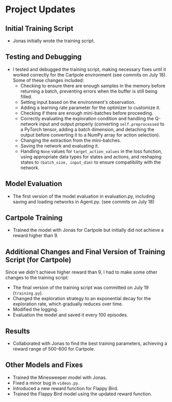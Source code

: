 # Project Updates

## Initial Training Script

- Jonas initially wrote the training script.

## Testing and Debugging

- I tested and debugged the training script, making necessary fixes until it worked correctly for the Cartpole environment (see commits on July 18). Some of these changes included:
  - Checking to ensure there are enough samples in the memory before returning a batch, preventing errors when the buffer is still being filled.
  - Setting input based on the environment's observation.
  - Adding a learning rate parameter for the optimizer to customize it.
  - Checking if there are enough mini-batches before proceeding.
  - Correctly evaluating the exploration condition and handling the Q-network input and output properly (converting `self.preprocessed` to a PyTorch tensor, adding a batch dimension, and detaching the output before converting it to a NumPy array for action selection).
  - Changing the extraction from the mini-batches.
  - Saving the network and evaluating it.
  - Handling `None` values for `target_action_values` in the loss function, using appropriate data types for states and actions, and reshaping states to `(batch_size, input_dim)` to ensure compatibility with the network.
  
## Model Evaluation

- The first version of the model evaluation in evaluation.py, including saving and loading networks in Agent.py. (see commits on July 18)
  
## Cartpole Training

- Trained the model with Jonas for Cartpole but initially did not achieve a reward higher than 9.
  
## Additional Changes and Final Version of Training Script (for Cartpole)

Since we didn't achieve higher reward than 9, I had to make some other changes to the training script:
  - The final version of the training script was committed on July 19 (`training.py`).
  - Changed the exploration strategy to an exponential decay for the exploration rate, which gradually reduces over time.
  - Modified the logging.
  - Evaluation the model and saved it every 100 episodes.

## Results

- Collaborated with Jonas to find the best training parameters, achieving a reward range of 500-600 for Cartpole.

## Other Models and Fixes

- Trained the Minesweeper model with Jonas.
- Fixed a minor bug in `videos.py`.
- Introduced a new reward function for Flappy Bird.
- Trained the Flappy Bird model using the updated reward function.
